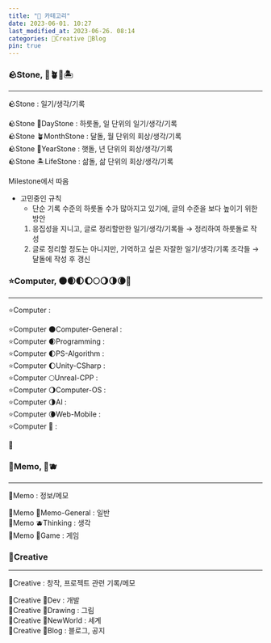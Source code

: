 ```yaml
---
title: "📘 카테고리"
date: 2023-06-01. 10:27
last_modified_at: 2023-06-26. 08:14
categories: 🔖Creative 📘Blog
pin: true
---
```


### 🪨Stone, 🌱🪴🌴🏝️

---

🪨Stone : 일기/생각/기록  

🪨Stone 🌱DayStone : 하룻돌, 일 단위의 일기/생각/기록  
🪨Stone 🪴MonthStone : 달돌, 월 단위의 회상/생각/기록  
🪨Stone 🌴YearStone : 햇돌, 년 단위의 회상/생각/기록  
🪨Stone 🏝️LifeStone : 삶돌, 삶 단위의 회상/생각/기록  

Milestone에서 따옴  

- 고민중인 규칙
  - 단순 기록 수준의 하룻돌 수가 많아지고 있기에, 글의 수준을 보다 높이기 위한 방안
  1. 응집성을 지니고, 글로 정리할만한 일기/생각/기록들 → 정리하여 하룻돌로 작성
  2. 글로 정리할 정도는 아니지만, 기억하고 싶은 자잘한 일기/생각/기록 조각들 → 달돌에 작성 후 갱신

### ⭐Computer, 🌑🌒🌓🌔🌕🌖🌗🌘🌚

---

⭐Computer :  

⭐Computer 🌑Computer-General :  
⭐Computer 🌒Programming :  
⭐Computer 🌓PS-Algorithm :  
⭐Computer 🌔Unity-CSharp :  
⭐Computer 🌕Unreal-CPP :  
⭐Computer 🌖Computer-OS :  
⭐Computer 🌗AI :  
⭐Computer 🌘Web-Mobile :  
⭐Computer 🌚 :  

💫  

### 🌳Memo, 🥑🫐

---

🌳Memo : 정보/메모  

🌳Memo 🥑Memo-General : 일반  
🌳Memo 🫐Thinking : 생각  
🌳Memo 🍋Game : 게임  

### 🔖Creative

---

🔖Creative : 창작, 프로젝트 관련 기록/메모

🔖Creative 📕Dev : 개발  
🔖Creative 📙Drawing : 그림  
🔖Creative 📗NewWorld : 세계  
🔖Creative 📘Blog : 블로그, 공지  
